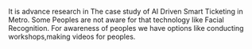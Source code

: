It is advance research in The case study of AI Driven Smart Ticketing in Metro.
Some Peoples are not aware for that technology like Facial Recognition.
For awareness of peoples we have options like conducting workshops,making videos for peoples.
